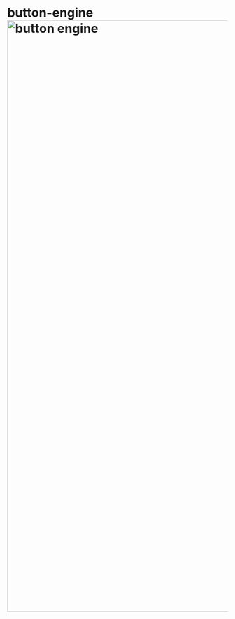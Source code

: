 # button-engine<img width="3552" height="1353" alt="button engine" src="https://github.com/user-attachments/assets/9033c563-74ae-44da-b9c1-6dd1a450a538" />
